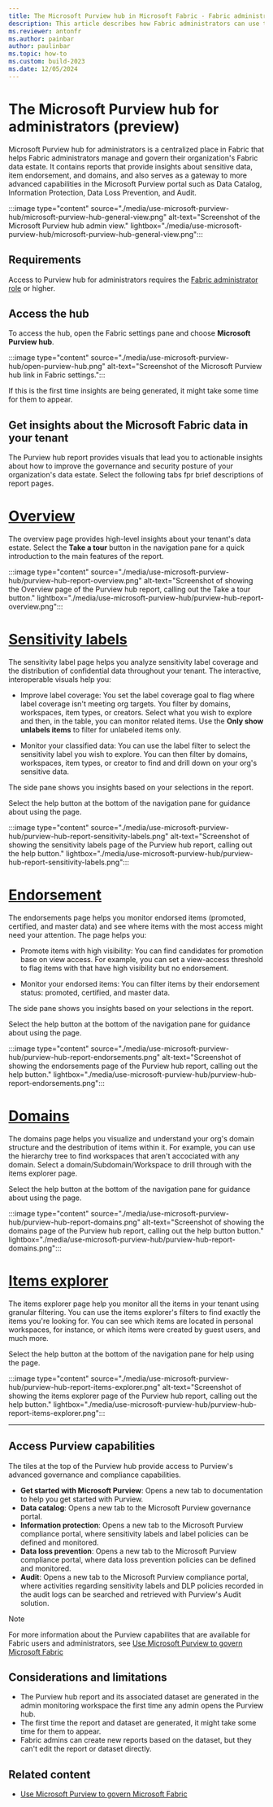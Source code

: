 ```yaml
---
title: The Microsoft Purview hub in Microsoft Fabric - Fabric administrators
description: This article describes how Fabric administrators can use the Microsoft Purview hub in Microsoft Fabric to monitor and govern their organization's data estate.
ms.reviewer: antonfr
ms.author: painbar
author: paulinbar
ms.topic: how-to 
ms.custom: build-2023
ms.date: 12/05/2024
---
```


# The Microsoft Purview hub for administrators (preview)

Microsoft Purview hub for administrators is a centralized place in Fabric that helps Fabric administrators manage and govern their organization's Fabric data estate. It contains reports that provide insights about sensitive data, item endorsement, and domains, and also serves as a gateway to more advanced capabilities in the Microsoft Purview portal such as Data Catalog, Information Protection, Data Loss Prevention, and Audit.

:::image type="content" source="./media/use-microsoft-purview-hub/microsoft-purview-hub-general-view.png" alt-text="Screenshot of the Microsoft Purview hub admin view." lightbox="./media/use-microsoft-purview-hub/microsoft-purview-hub-general-view.png":::

## Requirements

Access to Purview hub for administrators requires the [Fabric administrator role](../admin/roles.md) or higher.

## Access the hub

To access the hub, open the Fabric settings pane and choose **Microsoft Purview hub**.

:::image type="content" source="./media/use-microsoft-purview-hub/open-purview-hub.png" alt-text="Screenshot of the Microsoft Purview hub link in Fabric settings.":::

If this is the first time insights are being generated, it might take some time for them to appear.

## Get insights about the Microsoft Fabric data in your tenant

The Purview hub report provides visuals that lead you to actionable insights about how to improve the governance and security posture of your organization's data estate. Select the following tabs fpr brief descriptions of report pages.

# [Overview](#tab/overview)

The overview page provides high-level insights about your tenant's data estate. Select the **Take a tour** button in the navigation pane for a quick introduction to the main features of the report.

:::image type="content" source="./media/use-microsoft-purview-hub/purview-hub-report-overview.png" alt-text="Screenshot of showing the Overview page of the Purview hub report, calling out the Take a tour button." lightbox="./media/use-microsoft-purview-hub/purview-hub-report-overview.png":::

# [Sensitivity labels](#tab/sensitivity-labels)

The sensitivity label page helps you analyze sensitivity label coverage and the distribution of confidential data throughout your tenant. The interactive, interoperable visuals help you:

* Improve label coverage: You set the label coverage goal to flag where label coverage isn't meeting org targets. You filter by domains, workspaces, item types, or creators. Select what you wish to explore and then, in the table, you can monitor related items. Use the **Only show unlabels items** to filter for unlabeled items only.

* Monitor your classified data: You can use the label filter to select the sensitivity label you wish to explore. You can then filter by domains, workspaces, item types, or creator to find and drill down on your org's sensitive data.

The side pane shows you insights based on your selections in the report.

Select the help button at the bottom of the navigation pane for guidance about using the page.

:::image type="content" source="./media/use-microsoft-purview-hub/purview-hub-report-sensitivity-labels.png" alt-text="Screenshot of showing the sensitivity labels page of the Purview hub report, calling out the help button." lightbox="./media/use-microsoft-purview-hub/purview-hub-report-sensitivity-labels.png":::

# [Endorsement](#tab/endorsement)

The endorsements page helps you monitor endorsed items (promoted, certified, and master data) and see where items with the most access might need your attention. The page helps you:

* Promote items with high visibility: You can find candidates for promotion base on view access. For example, you can set a view-access threshold to flag items with that have high visibility but no endorsement.

* Monitor your endorsed items: You can filter items by their endorsement status: promoted, certified, and master data.

The side pane shows you insights based on your selections in the report.

Select the help button at the bottom of the navigation pane for guidance about using the page.

:::image type="content" source="./media/use-microsoft-purview-hub/purview-hub-report-endorsements.png" alt-text="Screenshot of showing the endorsements page of the Purview hub report, calling out the help button." lightbox="./media/use-microsoft-purview-hub/purview-hub-report-endorsements.png":::

# [Domains](#tab/domains)

The domains page helps you visualize and understand your org's domain structure and the destribution of items within it. For example, you can use the hierarchy tree to find workspaces that aren't accociated with any domain. Select a domain/Subdomain/Workspace to drill through with the items explorer page.

Select the help button at the bottom of the navigation pane for guidance about using the page.

:::image type="content" source="./media/use-microsoft-purview-hub/purview-hub-report-domains.png" alt-text="Screenshot of showing the domains page of the Purview hub report, calling out the help button button." lightbox="./media/use-microsoft-purview-hub/purview-hub-report-domains.png":::

# [Items explorer](#tab/items-explorer)

The items explorer page help you monitor all the items in your tenant using granular filtering. You can use the items explorer's filters to find exactly the items you're looking for. You can see which items are located in personal workspaces, for instance, or which items were created by guest users, and much more.

Select the help button at the bottom of the navigation pane for help using the page.

:::image type="content" source="./media/use-microsoft-purview-hub/purview-hub-report-items-explorer.png" alt-text="Screenshot of showing the items explorer page of the Purview hub report, calling out the help button." lightbox="./media/use-microsoft-purview-hub/purview-hub-report-items-explorer.png":::

---

## Access Purview capabilities

The tiles at the top of the Purview hub provide access to Purview's advanced governance and compliance capabilities.

* **Get started with Microsoft Purview**: Opens a new tab to documentation to help you get started with Purview.
* **Data catalog**: Opens a new tab to the Microsoft Purview governance portal.
* **Information protection**: Opens a new tab to the Microsoft Purview compliance portal, where sensitivity labels and label policies can be defined and monitored.
* **Data loss prevention**: Opens a new tab to the Microsoft Purview compliance portal, where data loss prevention policies can be defined and monitored.
* **Audit**: Opens a new tab to the Microsoft Purview compliance portal, where activities regarding sensitivity labels and DLP policies recorded in the audit logs can be searched and retrieved with Purview's Audit solution.

> [!NOTE]
> For more information about the Purview capabilites that are available for Fabric users and administrators, see [Use Microsoft Purview to govern Microsoft Fabric](./microsoft-purview-fabric.md)

## Considerations and limitations

* The Purview hub report and its associated dataset are generated in the admin monitoring workspace the first time any admin opens the Purview hub.
* The first time the report and dataset are generated, it might take some time for them to appear.
* Fabric admins can create new reports based on the dataset, but they can't edit the report or dataset directly.

## Related content

* [Use Microsoft Purview to govern Microsoft Fabric](./microsoft-purview-fabric.md)